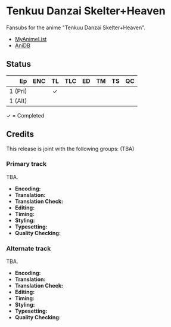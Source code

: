 # Tenkuu Danzai Skelter+Heaven

Fansubs for the anime "Tenkuu Danzai Skelter+Heaven".

* [MyAnimeList](https://myanimelist.net/anime/3287/Tenkuu_Danzai_Skelter_Heaven)
* [AniDB](https://anidb.net/anime/2698)

## Status

|      Ep | ENC | TL | TLC | ED | TM | TS | QC |
|--------:|:---:|:--:|:---:|:--:|:--:|:--:|:--:|
| 1 (Pri) |     |  ✓ |     |    |    |    |    |
| 1 (Alt) |     |    |     |    |    |    |    |

✓ = Completed

## Credits

This release is joint with the following groups: (TBA)

### Primary track

TBA.

* **Encoding:**
* **Translation:**
* **Translation Check:**
* **Editing:**
* **Timing:**
* **Styling:**
* **Typesetting:**
* **Quality Checking:**

### Alternate track

TBA.

* **Encoding:**
* **Translation:**
* **Translation Check:**
* **Editing:**
* **Timing:**
* **Styling:**
* **Typesetting:**
* **Quality Checking:**
